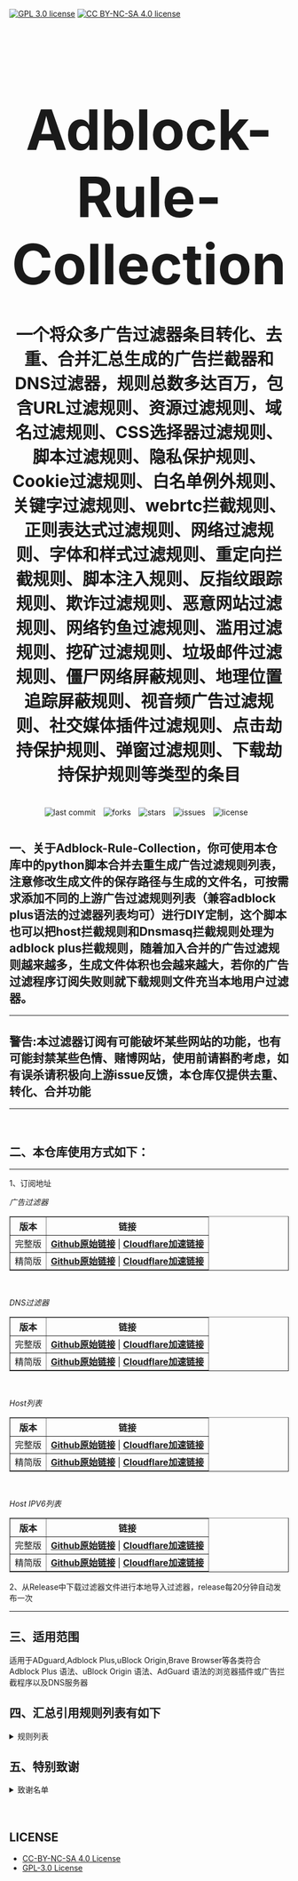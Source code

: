[![GPL 3.0 license](https://img.shields.io/badge/License-GPL%20v3-blue.svg)](https://github.com/REIJI007/Adblock-Rule-Collection/blob/main/LICENSE-GPL%203.0)
[![CC BY-NC-SA 4.0 license](https://img.shields.io/badge/License-CC%20BY--NC--SA%204.0-lightgrey.svg)](https://github.com/REIJI007/Adblock-Rule-Collection/blob/main/LICENSE-CC-BY-NC-SA%204.0)
<!-- 居中的大标题 -->
<h1 align="center" style="font-size: 100px; margin-bottom: 40px;">Adblock-Rule-Collection</h1>

<!-- 居中的副标题 -->
<h2 align="center" style="font-size: 30px; margin-bottom: 40px;">一个将众多广告过滤器条目转化、去重、合并汇总生成的广告拦截器和DNS过滤器，规则总数多达百万，包含URL过滤规则、资源过滤规则、域名过滤规则、CSS选择器过滤规则、脚本过滤规则、隐私保护规则、Cookie过滤规则、白名单例外规则、关键字过滤规则、webrtc拦截规则、正则表达式过滤规则、网络过滤规则、字体和样式过滤规则、重定向拦截规则、脚本注入规则、反指纹跟踪规则、欺诈过滤规则、恶意网站过滤规则、网络钓鱼过滤规则、滥用过滤规则、挖矿过滤规则、垃圾邮件过滤规则、僵尸网络屏蔽规则、地理位置追踪屏蔽规则、视音频广告过滤规则、社交媒体插件过滤规则、点击劫持保护规则、弹窗过滤规则、下载劫持保护规则等类型的条目</h2>

<!-- 徽章（根据需要调整） -->
<p align="center" style="margin-bottom: 40px;">
    <img src="https://img.shields.io/badge/last%20commit-today-brightgreen" alt="last commit" style="margin-right: 10px;">
    <img src="https://img.shields.io/github/forks/REIJI007/Adblock-Rule-Collection" alt="forks" style="margin-right: 10px;">
    <img src="https://img.shields.io/github/stars/REIJI007/Adblock-Rule-Collection" alt="stars" style="margin-right: 10px;">
    <img src="https://img.shields.io/github/issues/REIJI007/Adblock-Rule-Collection" alt="issues" style="margin-right: 10px;">
    <img src="https://img.shields.io/github/license/REIJI007/Adblock-Rule-Collection" alt="license" style="margin-right: 10px;">
</p>


## 一、关于Adblock-Rule-Collection，你可使用本仓库中的python脚本合并去重生成广告过滤规则列表，注意修改生成文件的保存路径与生成的文件名，可按需求添加不同的上游广告过滤规则列表（兼容adblock plus语法的过滤器列表均可）进行DIY定制，这个脚本也可以把host拦截规则和Dnsmasq拦截规则处理为adblock plus拦截规则，随着加入合并的广告过滤规则越来越多，生成文件体积也会越来越大，若你的广告过滤程序订阅失败则就下载规则文件充当本地用户过滤器。

<hr>

## 警告:本过滤器订阅有可能破坏某些网站的功能，也有可能封禁某些色情、赌博网站，使用前请斟酌考虑，如有误杀请积极向上游issue反馈，本仓库仅提供去重、转化、合并功能

<hr>
<br>

## 二、本仓库使用方式如下：

<hr> 
1、订阅地址

*广告过滤器*
<table border="1" style="border-collapse: collapse; width: 100%;">
  <tr>
    <th>版本</th>
    <th>链接</th>
  </tr>
  <tr>
    <td>完整版</td>
    <td>
      <strong><a href="https://raw.githubusercontent.com/REIJI007/Adblock-Rule-Collection/main/ADBLOCK_RULE_COLLECTION.txt">Github原始链接</a></strong> | 
      <strong><a href="https://adblock.reiji007.org/">Cloudflare加速链接</a></strong>
    </td>
  </tr>
  <tr>
    <td>精简版</td>
    <td>
      <strong><a href="https://raw.githubusercontent.com/REIJI007/Adblock-Rule-Collection/main/ADBLOCK_RULE_COLLECTION_Lite.txt">Github原始链接</a></strong> | 
      <strong><a href="https://adblock-lite.reiji007.org/">Cloudflare加速链接</a></strong>
    </td>
  </tr>
</table>

<br>

*DNS过滤器*
<table border="1" style="border-collapse: collapse; width: 100%;">
  <tr>
    <th>版本</th>
    <th>链接</th>
  </tr>
  <tr>
    <td>完整版</td>
    <td>
      <strong><a href="https://raw.githubusercontent.com/REIJI007/Adblock-Rule-Collection/main/ADBLOCK_RULE_COLLECTION_DNS.txt">Github原始链接</a></strong> | 
      <strong><a href="https://adblock-dns.reiji007.org/">Cloudflare加速链接</a></strong>
    </td>
  </tr>
  <tr>
    <td>精简版</td>
    <td>
      <strong><a href="https://raw.githubusercontent.com/REIJI007/Adblock-Rule-Collection/main/ADBLOCK_RULE_COLLECTION_DNS_Lite.txt">Github原始链接</a></strong> | 
      <strong><a href="https://adblock-dns-lite.reiji007.org/">Cloudflare加速链接</a></strong>
    </td>
  </tr>
</table>

<br>

*Host列表*
<table border="1" style="border-collapse: collapse; width: 100%;">
  <tr>
    <th>版本</th>
    <th>链接</th>
  </tr>
  <tr>
    <td>完整版</td>
    <td>
      <strong><a href="https://raw.githubusercontent.com/REIJI007/Adblock-Rule-Collection/main/ADBLOCK_RULE_COLLECTION_HOST.txt">Github原始链接</a></strong> | 
      <strong><a href="https://adblock-host.reiji007.org/">Cloudflare加速链接</a></strong>
    </td>
  </tr>
  <tr>
    <td>精简版</td>
    <td>
      <strong><a href="https://raw.githubusercontent.com/REIJI007/Adblock-Rule-Collection/main/ADBLOCK_RULE_COLLECTION_HOST_Lite.txt">Github原始链接</a></strong> | 
      <strong><a href="https://adblock-host-lite.reiji007.org/">Cloudflare加速链接</a></strong>
    </td>
  </tr>
</table>

<br>

*Host IPV6列表*
<table border="1" style="border-collapse: collapse; width: 100%;">
  <tr>
    <th>版本</th>
    <th>链接</th>
  </tr>
  <tr>
    <td>完整版</td>
    <td>
      <strong><a href="https://raw.githubusercontent.com/REIJI007/Adblock-Rule-Collection/main/ADBLOCK_RULE_COLLECTION_HOST_IPV6.txt">Github原始链接</a></strong> | 
      <strong><a href="https://adblock-host-ipv6.reiji007.org/">Cloudflare加速链接</a></strong>
    </td>
  </tr>
  <tr>
    <td>精简版</td>
    <td>
      <strong><a href="https://raw.githubusercontent.com/REIJI007/Adblock-Rule-Collection/main/ADBLOCK_RULE_COLLECTION_HOST_IPV6_Lite.txt">Github原始链接</a></strong> | 
      <strong><a href="https://adblock-host-ipv6-lite.reiji007.org/">Cloudflare加速链接</a></strong>
    </td>
  </tr>
</table>

2、从Release中下载过滤器文件进行本地导入过滤器，release每20分钟自动发布一次
<hr>


## 三、适用范围
适用于ADguard,Adblock Plus,uBlock Origin,Brave Browser等各类符合Adblock Plus 语法、uBlock Origin 语法、AdGuard 语法的浏览器插件或广告拦截程序以及DNS服务器
<br>


## 四、汇总引用规则列表有如下
<details>
  <summary>规则列表</summary>

1. [Adaway](https://adaway.org/hosts.txt)
2. [urlhaus](https://urlhaus.abuse.ch/downloads/hostfile)
3. [ADguard Base filter](https://raw.githubusercontent.com/AdguardTeam/FiltersRegistry/master/filters/filter_2_Base/filter.txt)
4. [ADguard Spyware filter](https://raw.githubusercontent.com/AdguardTeam/FiltersRegistry/master/filters/filter_3_Spyware/filter.txt)
5. [ADguard Social filter](https://raw.githubusercontent.com/AdguardTeam/FiltersRegistry/master/filters/filter_4_Social/filter.txt)
6. [ADguard Mobile filter](https://raw.githubusercontent.com/AdguardTeam/FiltersRegistry/master/filters/filter_11_Mobile/filter.txt)
7. [ADguard Annoyances filter](https://raw.githubusercontent.com/AdguardTeam/FiltersRegistry/master/filters/filter_14_Annoyances/filter.txt)
8. [ADguard Dns Filter](https://raw.githubusercontent.com/AdguardTeam/FiltersRegistry/master/filters/filter_15_DnsFilter/filter.txt)
9. [ADguard TrackParam filter](https://raw.githubusercontent.com/AdguardTeam/FiltersRegistry/master/filters/filter_17_TrackParam/filter.txt)
10. [ADguard Annoyances_Cookies filter](https://raw.githubusercontent.com/AdguardTeam/FiltersRegistry/master/filters/filter_18_Annoyances_Cookies/filter.txt)
11. [ADguard Annoyances_Popups filter](https://raw.githubusercontent.com/AdguardTeam/FiltersRegistry/master/filters/filter_19_Annoyances_Popups/filter.txt)
12. [ADguard Annoyances_MobileApp filter](https://raw.githubusercontent.com/AdguardTeam/FiltersRegistry/master/filters/filter_20_Annoyances_MobileApp/filter.txt)
13. [ADguard Annoyances_Other filter](https://raw.githubusercontent.com/AdguardTeam/FiltersRegistry/master/filters/filter_21_Annoyances_Other/filter.txt)
14. [ADguard Annoyances_Widgets filter](https://raw.githubusercontent.com/AdguardTeam/FiltersRegistry/master/filters/filter_22_Annoyances_Widgets/filter.txt)
15. [ADguard Chinese filter](https://raw.githubusercontent.com/AdguardTeam/FiltersRegistry/master/filters/filter_224_Chinese/filter.txt)
16. [ADguard ThirdParty EasyList](https://raw.githubusercontent.com/AdguardTeam/FiltersRegistry/master/filters/ThirdParty/filter_101_EasyList/filter.txt)
17. [ADguard ThirdParty EasyListChina](https://raw.githubusercontent.com/AdguardTeam/FiltersRegistry/master/filters/ThirdParty/filter_104_EasyListChina/filter.txt)
18. [ADguard ThirdParty EasyPrivacy](https://raw.githubusercontent.com/AdguardTeam/FiltersRegistry/master/filters/ThirdParty/filter_118_EasyPrivacy/filter.txt)
19. [ADguard ThirdParty Fanboy's Annoyance List](https://raw.githubusercontent.com/AdguardTeam/FiltersRegistry/master/filters/ThirdParty/filter_122_FanboysAnnoyances/filter.txt)
20. [ADguard ThirdParty FanboysSocialBlockingList](https://raw.githubusercontent.com/AdguardTeam/FiltersRegistry/master/filters/ThirdParty/filter_123_FanboysSocialBlockingList/filter.txt)
21. [ADguard ThirdParty WebAnnoyancesUltralist](https://raw.githubusercontent.com/AdguardTeam/FiltersRegistry/master/filters/ThirdParty/filter_201_WebAnnoyancesUltralist/filter.txt)
22. [ADguard ThirdParty PeterLowesList](https://raw.githubusercontent.com/AdguardTeam/FiltersRegistry/master/filters/ThirdParty/filter_204_PeterLowesList/filter.txt)
23. [ADguard ThirdParty AdblockWarningRemovalList](https://raw.githubusercontent.com/AdguardTeam/FiltersRegistry/master/filters/ThirdParty/filter_207_AdblockWarningRemovalList/filter.txt)
24. [ADguard ThirdParty Online_Malicious_URL_Blocklist](https://raw.githubusercontent.com/AdguardTeam/FiltersRegistry/master/filters/ThirdParty/filter_208_Online_Malicious_URL_Blocklist/filter.txt)
25. [ADguard ThirdParty ADgkMobileChinalist](https://raw.githubusercontent.com/AdguardTeam/FiltersRegistry/master/filters/ThirdParty/filter_209_ADgkMobileChinalist/filter.txt)
26. [ADguard ThirdParty Spam404](https://raw.githubusercontent.com/AdguardTeam/FiltersRegistry/master/filters/ThirdParty/filter_210_Spam404/filter.txt)
27. [ADguard ThirdParty Anti-Adblock Killer](https://raw.githubusercontent.com/AdguardTeam/FiltersRegistry/master/filters/ThirdParty/filter_211_AntiAdblockKillerReek/filter.txt)
28. [ADguard ThirdParty ChinaListAndEasyList](https://raw.githubusercontent.com/AdguardTeam/FiltersRegistry/master/filters/ThirdParty/filter_219_ChinaListAndEasyList/filter.txt)
29. [ADguard ThirdParty CJXsAnnoyanceList](https://raw.githubusercontent.com/AdguardTeam/FiltersRegistry/master/filters/ThirdParty/filter_220_CJXsAnnoyanceList/filter.txt)
30. [ADguard ThirdParty xinggsf](https://raw.githubusercontent.com/AdguardTeam/FiltersRegistry/master/filters/ThirdParty/filter_228_xinggsf/filter.txt)
31. [ADguard ThirdParty IdontCareAboutCookies](https://raw.githubusercontent.com/AdguardTeam/FiltersRegistry/master/filters/ThirdParty/filter_229_IdontCareAboutCookies/filter.txt)
32. [ADguard ThirdParty FanboyAntifonts](https://raw.githubusercontent.com/AdguardTeam/FiltersRegistry/master/filters/ThirdParty/filter_239_FanboyAntifonts/filter.txt)
33. [ADguard ThirdParty BarbBlock](https://raw.githubusercontent.com/AdguardTeam/FiltersRegistry/master/filters/ThirdParty/filter_240_BarbBlock/filter.txt)
34. [ADguard ThirdParty FanboyCookiemonster](https://raw.githubusercontent.com/AdguardTeam/FiltersRegistry/master/filters/ThirdParty/filter_241_FanboyCookiemonster/filter.txt)
35. [ADguard ThirdParty NoCoin](https://raw.githubusercontent.com/AdguardTeam/FiltersRegistry/master/filters/ThirdParty/filter_242_NoCoin/filter.txt)
36. [ADguard ThirdParty DandelionSproutAnnoyances](https://raw.githubusercontent.com/AdguardTeam/FiltersRegistry/master/filters/ThirdParty/filter_250_DandelionSproutAnnoyances/filter.txt)
37. [ADguard ThirdParty Legitimate_URL_Shortener](https://raw.githubusercontent.com/AdguardTeam/FiltersRegistry/master/filters/ThirdParty/filter_251_LegitimateURLShortener/filter.txt)
38. [ADguard ThirdParty Phishing_URL_Blocklist](https://raw.githubusercontent.com/AdguardTeam/FiltersRegistry/master/filters/ThirdParty/filter_255_Phishing_URL_Blocklist/filter.txt)
39. [ADguard ThirdParty Scam_Blocklist](https://raw.githubusercontent.com/AdguardTeam/FiltersRegistry/master/filters/ThirdParty/filter_256_Scam_Blocklist/filter.txt)
40. [ADguard ThirdParty uBlock_Origin_Badware_risks](https://raw.githubusercontent.com/AdguardTeam/FiltersRegistry/master/filters/ThirdParty/filter_257_uBlock_Origin_Badware_risks/filter.txt)
41. [ADguard Base filterâ€”first-party servers](https://raw.githubusercontent.com/AdguardTeam/ADguardFilters/master/BaseFilter/sections/adservers_firstparty.txt)
42. [ADguard Base filterâ€”foreign servers](https://raw.githubusercontent.com/AdguardTeam/ADguardFilters/master/BaseFilter/sections/foreign.txt)
43. [ADguard Base filter-cryptominers](https://raw.githubusercontent.com/AdguardTeam/ADguardFilters/master/BaseFilter/sections/cryptominers.txt)
44. [ADguard Base filter-adservers](https://raw.githubusercontent.com/AdguardTeam/ADguardFilters/master/BaseFilter/sections/adservers.txt)
45. [ADguard Base filter-adservers_firstparty](https://raw.githubusercontent.com/AdguardTeam/ADguardFilters/master/BaseFilter/sections/adservers_firstparty.txt)
46. [ADguard Base filter-allowlist](https://raw.githubusercontent.com/AdguardTeam/ADguardFilters/master/BaseFilter/sections/allowlist.txt)
47. [ADguard Base filter-allowlist_stealth](https://raw.githubusercontent.com/AdguardTeam/ADguardFilters/master/BaseFilter/sections/allowlist_stealth.txt)
48. [ADguard Base filter-antiadblock](https://raw.githubusercontent.com/AdguardTeam/ADguardFilters/master/BaseFilter/sections/antiadblock.txt)
49. [ADguard Base filter-replace](https://raw.githubusercontent.com/AdguardTeam/ADguardFilters/master/BaseFilter/sections/replace.txt)
50. [ADguard Base filter-content_blocker](https://raw.githubusercontent.com/AdguardTeam/ADguardFilters/master/BaseFilter/sections/content_blocker.txt)
51. [ADguard Exclusion rules](https://raw.githubusercontent.com/AdguardTeam/ADguardSDNSFilter/master/Filters/exclusions.txt)  
52. [ADguard Exception rules](https://raw.githubusercontent.com/AdguardTeam/ADguardSDNSFilter/master/Filters/exceptions.txt)  
53. [ADguard SDNSFilter rules](https://raw.githubusercontent.com/AdguardTeam/ADguardSDNSFilter/master/Filters/rules.txt)  
54. [ADguard Tracking Protection filter — first-party trackers](https://raw.githubusercontent.com/AdguardTeam/ADguardFilters/master/SpywareFilter/sections/tracking_servers_firstparty.txt)  
55. [ADguard Tracking Protection filter — third-party trackers](https://raw.githubusercontent.com/AdguardTeam/ADguardFilters/master/SpywareFilter/sections/tracking_servers.txt)  
56. [ADguard Tracking Protection filter — mobile trackers](https://raw.githubusercontent.com/AdguardTeam/ADguardFilters/master/SpywareFilter/sections/mobile.txt)  
57. [ADguard Social filter-allowlist](https://raw.githubusercontent.com/AdguardTeam/ADguardFilters/master/SocialFilter/sections/allowlist.txt)  
58. [ADguard Social filter-general_elemhide](https://raw.githubusercontent.com/AdguardTeam/ADguardFilters/master/SocialFilter/sections/general_elemhide.txt)  
59. [ADguard Social filter-general_extensions](https://raw.githubusercontent.com/AdguardTeam/ADguardFilters/master/SocialFilter/sections/general_extensions.txt)  
60. [ADguard Social filter-general_url](https://raw.githubusercontent.com/AdguardTeam/ADguardFilters/master/SocialFilter/sections/general_url.txt)  
61. [ADguard Social filter-popups](https://raw.githubusercontent.com/AdguardTeam/ADguardFilters/master/SocialFilter/sections/popups.txt)  
62. [ADguard Social filter-social_trackers](https://raw.githubusercontent.com/AdguardTeam/ADguardFilters/master/SocialFilter/sections/social_trackers.txt)  
63. [ADguard Annoyances filter-cookies_allowlist](https://raw.githubusercontent.com/AdguardTeam/ADguardFilters/master/AnnoyancesFilter/Cookies/sections/cookies_allowlist.txt)  
64. [ADguard Annoyances filter-cookies_general](https://raw.githubusercontent.com/AdguardTeam/ADguardFilters/master/AnnoyancesFilter/Cookies/sections/cookies_general.txt)  
65. [ADguard Annoyances filter-mobile-app_allowlist](https://raw.githubusercontent.com/AdguardTeam/ADguardFilters/master/AnnoyancesFilter/MobileApp/sections/mobile-app_allowlist.txt)  
66. [ADguard Annoyances filter-mobile-app_general](https://raw.githubusercontent.com/AdguardTeam/ADguardFilters/master/AnnoyancesFilter/MobileApp/sections/mobile-app_general.txt)  
67. [ADguard Annoyances filter-popups-antiadblock](https://raw.githubusercontent.com/AdguardTeam/ADguardFilters/master/AnnoyancesFilter/Popups/sections/antiadblock.txt)  
68. [ADguard Annoyances filter-popups-allowlist](https://raw.githubusercontent.com/AdguardTeam/ADguardFilters/master/AnnoyancesFilter/Popups/sections/popups_allowlist.txt)  
69. [ADguard Annoyances filter-popups-general](https://raw.githubusercontent.com/AdguardTeam/ADguardFilters/master/AnnoyancesFilter/Popups/sections/popups_general.txt)  
70. [ADguard Annoyances filter-popups-push-notifications_allowlist](https://raw.githubusercontent.com/AdguardTeam/ADguardFilters/master/AnnoyancesFilter/Popups/sections/push-notifications_allowlist.txt)  
71. [ADguard Annoyances filter-popups-push-notifications_general](https://raw.githubusercontent.com/AdguardTeam/ADguardFilters/master/AnnoyancesFilter/Popups/sections/push-notifications_general.txt)  
72. [ADguard Annoyances filter-popups-subscriptions_allowlist](https://raw.githubusercontent.com/AdguardTeam/ADguardFilters/master/AnnoyancesFilter/Popups/sections/subscriptions_allowlist.txt)  
73. [ADguard Annoyances filter-popups-subscriptions_general](https://raw.githubusercontent.com/AdguardTeam/ADguardFilters/master/AnnoyancesFilter/Popups/sections/subscriptions_general.txt)  
74. [ADguard Annoyances filter-Widgets](https://raw.githubusercontent.com/AdguardTeam/ADguardFilters/master/AnnoyancesFilter/Widgets/sections/widgets.txt)  
75. [ADguard CNAME original trackers list](https://raw.githubusercontent.com/AdguardTeam/cname-trackers/master/data/combined_original_trackers.txt)  
76. [ADguard CNAME disguised ads list](https://raw.githubusercontent.com/AdguardTeam/cname-trackers/master/data/combined_disguised_ads.txt)  
77. [ADguard CNAME disguised clickthroughs list](https://raw.githubusercontent.com/AdguardTeam/cname-trackers/master/data/combined_disguised_clickthroughs.txt)  
78. [ADguard CNAME disguised microsites list](https://raw.githubusercontent.com/AdguardTeam/cname-trackers/master/data/combined_disguised_microsites.txt)  
79. [ADguard CNAME disguised trackers list](https://raw.githubusercontent.com/AdguardTeam/cname-trackers/master/data/combined_disguised_trackers.txt)  
80. [ADguard CNAME disguised mail_trackers list](https://raw.githubusercontent.com/AdguardTeam/cname-trackers/master/data/combined_disguised_mail_trackers.txt)  
81. [ADguard Chinese filter-adservers](https://raw.githubusercontent.com/AdguardTeam/ADguardFilters/master/ChineseFilter/sections/adservers.txt)  
82. [ADguard Chinese filter-adservers_firstparty](https://raw.githubusercontent.com/AdguardTeam/ADguardFilters/master/ChineseFilter/sections/adservers_firstparty.txt)  
83. [ADguard ChineseFilter-allowlist](https://raw.githubusercontent.com/AdguardTeam/ADguardFilters/master/ChineseFilter/sections/allowlist.txt)  
84. [ADguard ChineseFilter-antiadblock](https://raw.githubusercontent.com/AdguardTeam/ADguardFilters/master/ChineseFilter/sections/antiadblock.txt)  
85. [ADguard ChineseFilter-general_elemhide](https://raw.githubusercontent.com/AdguardTeam/ADguardFilters/master/ChineseFilter/sections/general_elemhide.txt)  
86. [ADguard ChineseFilter-general_extensions](https://raw.githubusercontent.com/AdguardTeam/ADguardFilters/master/ChineseFilter/sections/general_extensions.txt)  
87. [ADguard ChineseFilter-general_url](https://raw.githubusercontent.com/AdguardTeam/ADguardFilters/master/ChineseFilter/sections/general_url.txt)  
88. [ADguard ChineseFilter-replace](https://raw.githubusercontent.com/AdguardTeam/ADguardFilters/master/ChineseFilter/sections/replace.txt)  
89. [ADguard Mobile filter-adservers](https://raw.githubusercontent.com/AdguardTeam/ADguardFilters/master/MobileFilter/sections/adservers.txt)  
90. [ADguard MobileFilter-allowlist_app](https://raw.githubusercontent.com/AdguardTeam/ADguardFilters/master/MobileFilter/sections/allowlist_app.txt)  
91. [ADguard MobileFilter-allowlist_web](https://raw.githubusercontent.com/AdguardTeam/ADguardFilters/master/MobileFilter/sections/allowlist_web.txt)  
92. [ADguard MobileFilter-antiadblock](https://raw.githubusercontent.com/AdguardTeam/ADguardFilters/master/MobileFilter/sections/antiadblock.txt)  
93. [ADguard MobileFilter-general_elemhide](https://raw.githubusercontent.com/AdguardTeam/ADguardFilters/master/MobileFilter/sections/general_elemhide.txt)  
94. [ADguard MobileFilter-general_extensions](https://raw.githubusercontent.com/AdguardTeam/ADguardFilters/master/MobileFilter/sections/general_extensions.txt)  
95. [ADguard MobileFilter-general_url](https://raw.githubusercontent.com/AdguardTeam/ADguardFilters/master/MobileFilter/sections/general_url.txt)  
96. [ADguard MobileFilter-replace](https://raw.githubusercontent.com/AdguardTeam/ADguardFilters/master/MobileFilter/sections/replace.txt)  
97. [ADguard SpywareFilter-allowlist](https://raw.githubusercontent.com/AdguardTeam/ADguardFilters/master/SpywareFilter/sections/allowlist.txt)  
98. [ADguard SpywareFilter-cookies_allowlist](https://raw.githubusercontent.com/AdguardTeam/ADguardFilters/master/SpywareFilter/sections/cookies_allowlist.txt)  
99. [ADguard SpywareFilter-cookies_general](https://raw.githubusercontent.com/AdguardTeam/ADguardFilters/master/SpywareFilter/sections/cookies_general.txt)  
100. [ADguard SpywareFilter-cookies_specific](https://raw.githubusercontent.com/AdguardTeam/ADguardFilters/master/SpywareFilter/sections/cookies_specific.txt)  
101. [ADguard SpywareFilter-general_elemhide](https://raw.githubusercontent.com/AdguardTeam/ADguardFilters/master/SpywareFilter/sections/general_elemhide.txt)  
102. [ADguard SpywareFilter-general_extensions](https://raw.githubusercontent.com/AdguardTeam/ADguardFilters/master/SpywareFilter/sections/general_extensions.txt)  
103. [ADguard SpywareFilter-general_url](https://raw.githubusercontent.com/AdguardTeam/ADguardFilters/master/SpywareFilter/sections/general_url.txt)  
104. [ADguard SpywareFilter-mobile](https://raw.githubusercontent.com/AdguardTeam/ADguardFilters/master/SpywareFilter/sections/mobile.txt)  
105. [ADguard SpywareFilter-mobile_allowlist](https://raw.githubusercontent.com/AdguardTeam/ADguardFilters/master/SpywareFilter/sections/mobile_allowlist.txt)  
106. [ADguard SpywareFilter-tracking_servers](https://raw.githubusercontent.com/AdguardTeam/ADguardFilters/master/SpywareFilter/sections/tracking_servers.txt)  
107. [ADguard SpywareFilter-tracking_servers_firstparty](https://raw.githubusercontent.com/AdguardTeam/ADguardFilters/master/SpywareFilter/sections/tracking_servers_firstparty.txt)  
108. [ADguard TrackParamFilter-allowlist](https://raw.githubusercontent.com/AdguardTeam/ADguardFilters/master/TrackParamFilter/sections/allowlist.txt)  
109. [ADguard TrackParamFilter-general_url](https://raw.githubusercontent.com/AdguardTeam/ADguardFilters/master/TrackParamFilter/sections/general_url.txt)  
110. [uBlock filters](https://raw.githubusercontent.com/uBlockOrigin/uAssets/master/filters/filters.txt)  
111. [uBlock privacy filter](https://raw.githubusercontent.com/uBlockOrigin/uAssets/master/filters/privacy.txt)  
112. [uBlock mobile filter](https://raw.githubusercontent.com/uBlockOrigin/uAssets/master/filters/filters-mobile.txt)  
113. [uBlock Badware risks filter](https://raw.githubusercontent.com/uBlockOrigin/uAssets/master/filters/badware.txt)  
114. [uBlock Annoyances-Cookies filter](https://raw.githubusercontent.com/uBlockOrigin/uAssets/master/filters/annoyances-cookies.txt)  
115. [uBlock Annoyances-others filter](https://raw.githubusercontent.com/uBlockOrigin/uAssets/master/filters/annoyances-others.txt)  
116. [uBlock Resource abuse filters](https://raw.githubusercontent.com/uBlockOrigin/uAssets/master/filters/resource-abuse.txt)  
117. [uBlock Unbreak filter](https://raw.githubusercontent.com/uBlockOrigin/uAssets/master/filters/unbreak.txt)  
118. [uBlock lan-block](https://raw.githubusercontent.com/uBlockOrigin/uAssets/master/filters/lan-block.txt)  
119. [ADblocker Ultimate Ad Filter](https://filters.adavoid.org/ultimate-ad-filter.txt)  
120. [ADblocker Ultimate Privacy Filter](https://filters.adavoid.org/ultimate-privacy-filter.txt)  
121. [ADblocker Ultimate Security Filter](https://filters.adavoid.org/ultimate-security-filter.txt)  
122. [ADguard Base filter (ublock)](https://filters.adtidy.org/extension/ublock/filters/2.txt)  
123. [ADguard Tracking Protection filter (ublock)](https://filters.adtidy.org/extension/ublock/filters/3.txt)  
124. [ADguard Social Media filter (ublock)](https://filters.adtidy.org/extension/ublock/filters/4.txt)  
125. [ADguard Mobile Ads filter (ublock)](https://filters.adtidy.org/extension/ublock/filters/11.txt)  
126. [ADguard Annoyances filter (ublock)](https://filters.adtidy.org/extension/ublock/filters/14.txt)  
127. [ADguard DNS filter (ublock)](https://filters.adtidy.org/extension/ublock/filters/15.txt)  
128. [ADguard URL Tracking filter (ublock)](https://filters.adtidy.org/extension/ublock/filters/17.txt)  
129. [ADguard Cookie Notices filter (ublock)](https://filters.adtidy.org/extension/ublock/filters/18.txt)  
130. [ADguard Popups filter (ublock)](https://filters.adtidy.org/extension/ublock/filters/19.txt)  
131. [ADguard Mobile App Banners filter (ublock)](https://filters.adtidy.org/extension/ublock/filters/20.txt)  
132. [ADguard Other Annoyances filter (ublock)](https://filters.adtidy.org/extension/ublock/filters/21.txt)  
133. [ADguard Widgets filter (ublock)](https://filters.adtidy.org/extension/ublock/filters/22.txt)  
134. [Easylist (ublock)](https://filters.adtidy.org/extension/ublock/filters/101.txt)  
135. [Easylist China (ublock)](https://filters.adtidy.org/extension/ublock/filters/104.txt)  
136. [EasyPrivacy (ublock)](https://filters.adtidy.org/extension/ublock/filters/118.txt)  
137. [Fanboy's Annoyances (ublock)](https://filters.adtidy.org/extension/ublock/filters/122.txt)  
138. [Fanboy's Social Blocking List (ublock)](https://filters.adtidy.org/extension/ublock/filters/123.txt)  
139. [Web Annoyances Ultralist (ublock)](https://filters.adtidy.org/extension/ublock/filters/201.txt)  
140. [Peter Lowe's Blocklist (ublock)](https://filters.adtidy.org/extension/ublock/filters/204.txt)  
141. [Adblock Warning Removal List (ublock)](https://filters.adtidy.org/extension/ublock/filters/207.txt)  
142. [Online Malicious URL Blocklist (ublock)](https://filters.adtidy.org/extension/ublock/filters/208.txt)  
143. [ADgk Mobile China list (ublock)](https://filters.adtidy.org/extension/ublock/filters/209.txt)  
144. [CJX's Annoyances List (ublock)](https://filters.adtidy.org/extension/ublock/filters/220.txt)  
145. [ADguard Chinese filter (ublock)](https://filters.adtidy.org/extension/ublock/filters/224.txt)  
146. [xinggsf (ublock)](https://filters.adtidy.org/extension/ublock/filters/228.txt)  
147. [Fanboy's Anti-thirdparty Fonts (ublock)](https://filters.adtidy.org/extension/ublock/filters/239.txt)  
148. [BarbBlock (ublock)](https://filters.adtidy.org/extension/ublock/filters/240.txt)  
149. [EasyList Cookie List (ublock)](https://filters.adtidy.org/extension/ublock/filters/241.txt)  
150. [NoCoin Filter List (ublock)](https://filters.adtidy.org/extension/ublock/filters/242.txt)
151. [Dandelion Sprout's Annoyances List (ublock)](https://filters.adtidy.org/extension/ublock/filters/250.txt)  
152. [Legitimate URL Shortener (ublock)](https://filters.adtidy.org/extension/ublock/filters/251.txt)  
153. [Phishing URL Blocklist (ublock)](https://filters.adtidy.org/extension/ublock/filters/255.txt)  
154. [Scam Blocklist (ublock)](https://filters.adtidy.org/extension/ublock/filters/256.txt)  
155. [uBlock Origin – Badware risks (ublock)](https://filters.adtidy.org/extension/ublock/filters/257.txt)  
156. [ADguard Base filter (chromium)](https://filters.adtidy.org/extension/chromium/filters/2.txt)  
157. [ADguard Tracking Protection filter (chromium)](https://filters.adtidy.org/extension/chromium/filters/3.txt)  
158. [ADguard Social Media filter (chromium)](https://filters.adtidy.org/extension/chromium/filters/4.txt)  
159. [ADguard Mobile Ads filter (chromium)](https://filters.adtidy.org/extension/chromium/filters/11.txt)  
160. [ADguard Annoyances filter (chromium)](https://filters.adtidy.org/extension/chromium/filters/14.txt)  
161. [ADguard DNS filter (chromium)](https://filters.adtidy.org/extension/chromium/filters/15.txt)  
162. [ADguard URL Tracking filter (chromium)](https://filters.adtidy.org/extension/chromium/filters/17.txt)  
163. [ADguard Cookie Notices filter (chromium)](https://filters.adtidy.org/extension/chromium/filters/18.txt)  
164. [ADguard Popups filter (chromium)](https://filters.adtidy.org/extension/chromium/filters/19.txt)  
165. [ADguard Mobile App Banners filter (chromium)](https://filters.adtidy.org/extension/chromium/filters/20.txt)  
166. [ADguard Other Annoyances filter (chromium)](https://filters.adtidy.org/extension/chromium/filters/21.txt)  
167. [ADguard Widgets filter (chromium)](https://filters.adtidy.org/extension/chromium/filters/22.txt)  
168. [Easylist (chromium)](https://filters.adtidy.org/extension/chromium/filters/101.txt)  
169. [Easylist China (chromium)](https://filters.adtidy.org/extension/chromium/filters/104.txt)  
170. [EasyPrivacy (chromium)](https://filters.adtidy.org/extension/chromium/filters/118.txt)  
171. [Fanboy's Annoyances (chromium)](https://filters.adtidy.org/extension/chromium/filters/122.txt)  
172. [Fanboy's Social Blocking List (chromium)](https://filters.adtidy.org/extension/chromium/filters/123.txt)  
173. [Web Annoyances Ultralist (chromium)](https://filters.adtidy.org/extension/chromium/filters/201.txt)  
174. [Peter Lowe's Blocklist (chromium)](https://filters.adtidy.org/extension/chromium/filters/204.txt)  
175. [Adblock Warning Removal List (chromium)](https://filters.adtidy.org/extension/chromium/filters/207.txt)  
176. [Online Malicious URL Blocklist (chromium)](https://filters.adtidy.org/extension/chromium/filters/208.txt)  
177. [ADgk Mobile China list (chromium)](https://filters.adtidy.org/extension/chromium/filters/209.txt)  
178. [CJX's Annoyances List (chromium)](https://filters.adtidy.org/extension/chromium/filters/220.txt)  
179. [ADguard Chinese filter (chromium)](https://filters.adtidy.org/extension/chromium/filters/224.txt)  
180. [xinggsf (chromium)](https://filters.adtidy.org/extension/chromium/filters/228.txt)  
181. [Fanboy's Anti-thirdparty Fonts (chromium)](https://filters.adtidy.org/extension/chromium/filters/239.txt)  
182. [BarbBlock (chromium)](https://filters.adtidy.org/extension/chromium/filters/240.txt)  
183. [EasyList Cookie List (chromium)](https://filters.adtidy.org/extension/chromium/filters/241.txt)  
184. [NoCoin Filter List (chromium)](https://filters.adtidy.org/extension/chromium/filters/242.txt)  
185. [Dandelion Sprout's Annoyances List (chromium)](https://filters.adtidy.org/extension/chromium/filters/250.txt)  
186. [Legitimate URL Shortener (chromium)](https://filters.adtidy.org/extension/chromium/filters/251.txt)  
187. [Phishing URL Blocklist (chromium)](https://filters.adtidy.org/extension/chromium/filters/255.txt)  
188. [Scam Blocklist (chromium)](https://filters.adtidy.org/extension/chromium/filters/256.txt)  
189. [uBlock Origin – Badware risks (chromium)](https://filters.adtidy.org/extension/chromium/filters/257.txt)  
190. [ADguard Base filter (firefox)](https://filters.adtidy.org/extension/firefox/filters/2.txt)  
191. [ADguard Tracking Protection filter (firefox)](https://filters.adtidy.org/extension/firefox/filters/3.txt)  
192. [ADguard Social Media filter (firefox)](https://filters.adtidy.org/extension/firefox/filters/4.txt)  
193. [ADguard Mobile Ads filter (firefox)](https://filters.adtidy.org/extension/firefox/filters/11.txt)  
194. [ADguard Annoyances filter (firefox)](https://filters.adtidy.org/extension/firefox/filters/14.txt)  
195. [ADguard DNS filter (firefox)](https://filters.adtidy.org/extension/firefox/filters/15.txt)  
196. [ADguard URL Tracking filter (firefox)](https://filters.adtidy.org/extension/firefox/filters/17.txt)  
197. [ADguard Cookie Notices filter (firefox)](https://filters.adtidy.org/extension/firefox/filters/18.txt)  
198. [ADguard Popups filter (firefox)](https://filters.adtidy.org/extension/firefox/filters/19.txt)  
199. [ADguard Mobile App Banners filter (firefox)](https://filters.adtidy.org/extension/firefox/filters/20.txt)  
200. [ADguard Other Annoyances filter (firefox)](https://filters.adtidy.org/extension/firefox/filters/21.txt)
201. [ADguard Widgets filter (firefox)](https://filters.adtidy.org/extension/firefox/filters/22.txt)  
202. [Easylist (firefox)](https://filters.adtidy.org/extension/firefox/filters/101.txt)  
203. [Easylist China (firefox)](https://filters.adtidy.org/extension/firefox/filters/104.txt)  
204. [EasyPrivacy (firefox)](https://filters.adtidy.org/extension/firefox/filters/118.txt)  
205. [Fanboy's Annoyances (firefox)](https://filters.adtidy.org/extension/firefox/filters/122.txt)  
206. [Fanboy's Social Blocking List (firefox)](https://filters.adtidy.org/extension/firefox/filters/123.txt)  
207. [Web Annoyances Ultralist (firefox)](https://filters.adtidy.org/extension/firefox/filters/201.txt)  
208. [Peter Lowe's Blocklist (firefox)](https://filters.adtidy.org/extension/firefox/filters/204.txt)  
209. [Adblock Warning Removal List (firefox)](https://filters.adtidy.org/extension/firefox/filters/207.txt)  
210. [Online Malicious URL Blocklist (firefox)](https://filters.adtidy.org/extension/firefox/filters/208.txt)  
211. [ADgk Mobile China list (firefox)](https://filters.adtidy.org/extension/firefox/filters/209.txt)  
212. [CJX's Annoyances List (firefox)](https://filters.adtidy.org/extension/firefox/filters/220.txt)  
213. [ADguard Chinese filter (firefox)](https://filters.adtidy.org/extension/firefox/filters/224.txt)  
214. [xinggsf (firefox)](https://filters.adtidy.org/extension/firefox/filters/228.txt)  
215. [Fanboy's Anti-thirdparty Fonts (firefox)](https://filters.adtidy.org/extension/firefox/filters/239.txt)  
216. [BarbBlock (firefox)](https://filters.adtidy.org/extension/firefox/filters/240.txt)  
217. [EasyList Cookie List (firefox)](https://filters.adtidy.org/extension/firefox/filters/241.txt)  
218. [NoCoin Filter List (firefox)](https://filters.adtidy.org/extension/firefox/filters/242.txt)  
219. [Dandelion Sprout's Annoyances List (firefox)](https://filters.adtidy.org/extension/firefox/filters/250.txt)  
220. [Legitimate URL Shortener (firefox)](https://filters.adtidy.org/extension/firefox/filters/251.txt)  
221. [Phishing URL Blocklist (firefox)](https://filters.adtidy.org/extension/firefox/filters/255.txt)  
222. [Scam Blocklist (firefox)](https://filters.adtidy.org/extension/firefox/filters/256.txt)  
223. [uBlock Origin – Badware risks (firefox)](https://filters.adtidy.org/extension/firefox/filters/257.txt)  
224. [ADguard Base filter (windows)](https://filters.adtidy.org/windows/filters/2.txt)  
225. [ADguard Tracking Protection filter (windows)](https://filters.adtidy.org/windows/filters/3.txt)  
226. [ADguard Social Media filter (windows)](https://filters.adtidy.org/windows/filters/4.txt)  
227. [ADguard Mobile Ads filter (windows)](https://filters.adtidy.org/windows/filters/11.txt)  
228. [ADguard Annoyances filter (windows)](https://filters.adtidy.org/windows/filters/14.txt)  
229. [ADguard DNS filter (windows)](https://filters.adtidy.org/windows/filters/15.txt)  
230. [ADguard URL Tracking filter (windows)](https://filters.adtidy.org/windows/filters/17.txt)  
231. [ADguard Cookie Notices filter (windows)](https://filters.adtidy.org/windows/filters/18.txt)  
232. [ADguard Popups filter (windows)](https://filters.adtidy.org/windows/filters/19.txt)  
233. [ADguard Mobile App Banners filter (windows)](https://filters.adtidy.org/windows/filters/20.txt)  
234. [ADguard Other Annoyances filter (windows)](https://filters.adtidy.org/windows/filters/21.txt)  
235. [ADguard Widgets filter (windows)](https://filters.adtidy.org/windows/filters/22.txt)  
236. [Easylist (windows)](https://filters.adtidy.org/windows/filters/101.txt)  
237. [Easylist China (windows)](https://filters.adtidy.org/windows/filters/104.txt)  
238. [EasyPrivacy (windows)](https://filters.adtidy.org/windows/filters/118.txt)  
239. [Fanboy's Annoyances (windows)](https://filters.adtidy.org/windows/filters/122.txt)  
240. [Fanboy's Social Blocking List (windows)](https://filters.adtidy.org/windows/filters/123.txt)  
241. [Web Annoyances Ultralist (windows)](https://filters.adtidy.org/windows/filters/201.txt)  
242. [Peter Lowe's Blocklist (windows)](https://filters.adtidy.org/windows/filters/204.txt)  
243. [Adblock Warning Removal List (windows)](https://filters.adtidy.org/windows/filters/207.txt)  
244. [Online Malicious URL Blocklist (windows)](https://filters.adtidy.org/windows/filters/208.txt)  
245. [ADgk Mobile China list (windows)](https://filters.adtidy.org/windows/filters/209.txt)  
246. [CJX's Annoyances List (windows)](https://filters.adtidy.org/windows/filters/220.txt)  
247. [ADguard Chinese filter (windows)](https://filters.adtidy.org/windows/filters/224.txt)  
248. [xinggsf (windows)](https://filters.adtidy.org/windows/filters/228.txt)  
249. [Fanboy's Anti-thirdparty Fonts (windows)](https://filters.adtidy.org/windows/filters/239.txt)  
250. [BarbBlock (windows)](https://filters.adtidy.org/windows/filters/240.txt)
251. [EasyList Cookie List (windows)](https://filters.adtidy.org/windows/filters/241.txt)  
252. [NoCoin Filter List (windows)](https://filters.adtidy.org/windows/filters/242.txt)  
253. [Dandelion Sprout's Annoyances List (windows)](https://filters.adtidy.org/windows/filters/250.txt)  
254. [Legitimate URL Shortener (windows)](https://filters.adtidy.org/windows/filters/251.txt)  
255. [Phishing URL Blocklist (windows)](https://filters.adtidy.org/windows/filters/255.txt)  
256. [Scam Blocklist (windows)](https://filters.adtidy.org/windows/filters/256.txt)  
257. [uBlock Origin – Badware risks (windows)](https://filters.adtidy.org/windows/filters/257.txt)  
258. [ADguard Base filter (android)](https://filters.adtidy.org/android/filters/2_optimized.txt)  
259. [ADguard Tracking Protection filter (android)](https://filters.adtidy.org/android/filters/3_optimized.txt)  
260. [ADguard Social Media filter (android)](https://filters.adtidy.org/android/filters/4_optimized.txt)  
261. [ADguard Mobile Ads filter (android)](https://filters.adtidy.org/android/filters/11_optimized.txt)  
262. [ADguard Annoyances filter (android)](https://filters.adtidy.org/android/filters/14_optimized.txt)  
263. [ADguard DNS filter (android)](https://filters.adtidy.org/android/filters/15_optimized.txt)  
264. [ADguard URL Tracking filter (android)](https://filters.adtidy.org/android/filters/17_optimized.txt)  
265. [ADguard Cookie Notices filter (android)](https://filters.adtidy.org/android/filters/18_optimized.txt)  
266. [ADguard Popups filter (android)](https://filters.adtidy.org/android/filters/19_optimized.txt)  
267. [ADguard Mobile App Banners filter (android)](https://filters.adtidy.org/android/filters/20_optimized.txt)  
268. [ADguard Other Annoyances filter (android)](https://filters.adtidy.org/android/filters/21_optimized.txt)  
269. [ADguard Widgets filter (android)](https://filters.adtidy.org/android/filters/22_optimized.txt)  
270. [Easylist (android)](https://filters.adtidy.org/android/filters/101_optimized.txt)  
271. [Easylist China (android)](https://filters.adtidy.org/android/filters/104_optimized.txt)  
272. [EasyPrivacy (android)](https://filters.adtidy.org/android/filters/118_optimized.txt)  
273. [Fanboy's Annoyances (android)](https://filters.adtidy.org/android/filters/122_optimized.txt)  
274. [Fanboy's Social Blocking List (android)](https://filters.adtidy.org/android/filters/123_optimized.txt)  
275. [Web Annoyances Ultralist (android)](https://filters.adtidy.org/android/filters/201_optimized.txt)  
276. [Peter Lowe's Blocklist (android)](https://filters.adtidy.org/android/filters/204_optimized.txt)  
277. [Adblock Warning Removal List (android)](https://filters.adtidy.org/android/filters/207_optimized.txt)  
278. [Online Malicious URL Blocklist (android)](https://filters.adtidy.org/android/filters/208_optimized.txt)  
279. [ADgk Mobile China list (android)](https://filters.adtidy.org/android/filters/209_optimized.txt)  
280. [CJX's Annoyances List (android)](https://filters.adtidy.org/android/filters/220_optimized.txt)  
281. [ADguard Chinese filter (android)](https://filters.adtidy.org/android/filters/224_optimized.txt)  
282. [xinggsf (android)](https://filters.adtidy.org/android/filters/228_optimized.txt)  
283. [Fanboy's Anti-thirdparty Fonts (android)](https://filters.adtidy.org/android/filters/239_optimized.txt)  
284. [BarbBlock (android)](https://filters.adtidy.org/android/filters/240_optimized.txt)  
285. [EasyList Cookie List (android)](https://filters.adtidy.org/android/filters/241_optimized.txt)  
286. [NoCoin Filter List (android)](https://filters.adtidy.org/android/filters/242_optimized.txt)  
287. [Dandelion Sprout's Annoyances List (android)](https://filters.adtidy.org/android/filters/250_optimized.txt)  
288. [Legitimate URL Shortener (android)](https://filters.adtidy.org/android/filters/251_optimized.txt)  
289. [Phishing URL Blocklist (android)](https://filters.adtidy.org/android/filters/255_optimized.txt)  
290. [Scam Blocklist (android)](https://filters.adtidy.org/android/filters/256_optimized.txt)  
291. [uBlock Origin – Badware risks (android)](https://filters.adtidy.org/android/filters/257_optimized.txt)  
292. [ADguard Base filter (ios)](https://filters.adtidy.org/ios/filters/2_optimized.txt)  
293. [ADguard Tracking Protection filter (ios)](https://filters.adtidy.org/ios/filters/3_optimized.txt)  
294. [ADguard Social Media filter (ios)](https://filters.adtidy.org/ios/filters/4_optimized.txt)  
295. [ADguard Mobile Ads filter (ios)](https://filters.adtidy.org/ios/filters/11_optimized.txt)  
296. [ADguard Annoyances filter (ios)](https://filters.adtidy.org/ios/filters/14_optimized.txt)  
297. [ADguard DNS filter (ios)](https://filters.adtidy.org/ios/filters/15_optimized.txt)  
298. [ADguard URL Tracking filter (ios)](https://filters.adtidy.org/ios/filters/17_optimized.txt)  
299. [ADguard Cookie Notices filter (ios)](https://filters.adtidy.org/ios/filters/18_optimized.txt)  
300. [ADguard Popups filter (ios)](https://filters.adtidy.org/ios/filters/19_optimized.txt)  
301. [ADguard Mobile App Banners filter (ios)](https://filters.adtidy.org/ios/filters/20_optimized.txt)  
302. [ADguard Other Annoyances filter (ios)](https://filters.adtidy.org/ios/filters/21_optimized.txt)  
303. [ADguard Widgets filter (ios)](https://filters.adtidy.org/ios/filters/22_optimized.txt)  
304. [Easylist (ios)](https://filters.adtidy.org/ios/filters/101_optimized.txt)  
305. [Easylist China (ios)](https://filters.adtidy.org/ios/filters/104_optimized.txt)  
306. [EasyPrivacy (ios)](https://filters.adtidy.org/ios/filters/118_optimized.txt)  
307. [Fanboy's Annoyances (ios)](https://filters.adtidy.org/ios/filters/122_optimized.txt)  
308. [Fanboy's Social Blocking List (ios)](https://filters.adtidy.org/ios/filters/123_optimized.txt)  
309. [Web Annoyances Ultralist (ios)](https://filters.adtidy.org/ios/filters/201_optimized.txt)  
310. [Peter Lowe's Blocklist (ios)](https://filters.adtidy.org/ios/filters/204_optimized.txt)  
311. [Adblock Warning Removal List (ios)](https://filters.adtidy.org/ios/filters/207_optimized.txt)  
312. [Online Malicious URL Blocklist (ios)](https://filters.adtidy.org/ios/filters/208_optimized.txt)  
313. [ADgk Mobile China list (ios)](https://filters.adtidy.org/ios/filters/209_optimized.txt)  
314. [CJX's Annoyances List (ios)](https://filters.adtidy.org/ios/filters/220_optimized.txt)  
315. [ADguard Chinese filter (ios)](https://filters.adtidy.org/ios/filters/224_optimized.txt)  
316. [xinggsf (ios)](https://filters.adtidy.org/ios/filters/228_optimized.txt)  
317. [Fanboy's Anti-thirdparty Fonts (ios)](https://filters.adtidy.org/ios/filters/239_optimized.txt)  
318. [BarbBlock (ios)](https://filters.adtidy.org/ios/filters/240_optimized.txt)  
319. [EasyList Cookie List (ios)](https://filters.adtidy.org/ios/filters/241_optimized.txt)  
320. [NoCoin Filter List (ios)](https://filters.adtidy.org/ios/filters/242_optimized.txt)  
321. [Dandelion Sprout's Annoyances List (ios)](https://filters.adtidy.org/ios/filters/250_optimized.txt)  
322. [Legitimate URL Shortener (ios)](https://filters.adtidy.org/ios/filters/251_optimized.txt)  
323. [Phishing URL Blocklist (ios)](https://filters.adtidy.org/ios/filters/255_optimized.txt)  
324. [Scam Blocklist (ios)](https://filters.adtidy.org/ios/filters/256_optimized.txt)  
325. [uBlock Origin – Badware risks (ios)](https://filters.adtidy.org/ios/filters/257_optimized.txt)  
326. [EasyList](https://easylist.to/easylist/easylist.txt)  
327. [EasyList-adservers](https://raw.githubusercontent.com/easylist/easylist/master/easylist/easylist_adservers.txt)  
328. [EasyList-thirdparty_servers](https://raw.githubusercontent.com/easylist/easylist/master/easylist/easylist_thirdparty.txt)  
329. [EasyList-adservers_popup](https://raw.githubusercontent.com/easylist/easylist/master/easylist/easylist_adservers_popup.txt)  
330. [EasyList-thirdparty_popup](https://raw.githubusercontent.com/easylist/easylist/master/easylist/easylist_thirdparty_popup.txt)  
331. [EasyList-allowlist](https://raw.githubusercontent.com/easylist/easylist/master/easylist/easylist_allowlist.txt)  
332. [EasyList-allowlist_dimensions](https://raw.githubusercontent.com/easylist/easylist/master/easylist/easylist_allowlist_dimensions.txt)  
333. [EasyList-allowlist_general_hide](https://raw.githubusercontent.com/easylist/easylist/master/easylist/easylist_allowlist_general_hide.txt)  
334. [EasyList-allowlist_popup](https://raw.githubusercontent.com/easylist/easylist/master/easylist/easylist_allowlist_popup.txt)  
335. [Easylist-general_block](https://raw.githubusercontent.com/easylist/easylist/master/easylist/easylist_general_block.txt)  
336. [Easylist-general_block_popup](https://raw.githubusercontent.com/easylist/easylist/master/easylist/easylist_general_block_popup.txt)  
337. [Easylist-general_hide](https://raw.githubusercontent.com/easylist/easylist/master/easylist/easylist_general_hide.txt)  
338. [EasyPrivacy](https://easylist.to/easylist/easyprivacy.txt)  
339. [EasyPrivacy-allowlist](https://raw.githubusercontent.com/easylist/easylist/master/easyprivacy/easyprivacy_allowlist.txt)  
340. [EasyPrivacy-allowlist_international](https://raw.githubusercontent.com/easylist/easylist/master/easyprivacy/easyprivacy_allowlist_international.txt)  
341. [EasyPrivacy-general](https://raw.githubusercontent.com/easylist/easylist/master/easyprivacy/easyprivacy_general.txt)  
342. [EasyPrivacy-general_emailtrackers](https://raw.githubusercontent.com/easylist/easylist/master/easyprivacy/easyprivacy_general_emailtrackers.txt)  
343. [EasyPrivacy-third-party](https://raw.githubusercontent.com/easylist/easylist/master/easyprivacy/easyprivacy_thirdparty.txt)  
344. [EasyPrivacy-third-party international](https://raw.githubusercontent.com/easylist/easylist/master/easyprivacy/easyprivacy_thirdparty_international.txt)  
345. [EasyPrivacy-trackingservers](https://raw.githubusercontent.com/easylist/easylist/master/easyprivacy/easyprivacy_trackingservers.txt)  
346. [EasyPrivacy-trackingservers_thirdparty](https://raw.githubusercontent.com/easylist/easylist/master/easyprivacy/easyprivacy_trackingservers_thirdparty.txt)  
347. [EasyPrivacy-trackingservers_admiral](https://raw.githubusercontent.com/easylist/easylist/master/easyprivacy/easyprivacy_trackingservers_admiral.txt)  
348. [EasyPrivacy-trackingservers_general](https://raw.githubusercontent.com/easylist/easylist/master/easyprivacy/easyprivacy_trackingservers_general.txt)  
349. [EasyPrivacy-trackingservers_mining](https://raw.githubusercontent.com/easylist/easylist/master/easyprivacy/easyprivacy_trackingservers_mining.txt)  
350. [EasyPrivacy-trackingservers_notifications](https://raw.githubusercontent.com/easylist/easylist/master/easyprivacy/easyprivacy_trackingservers_notifications.txt) 
351. [Easylist Cookie List](https://secure.fanboy.co.nz/fanboy-cookiemonster.txt)  
352. [Easylist Cookie-allowlist](https://raw.githubusercontent.com/easylist/easylist/master/easylist_cookie/easylist_cookie_allowlist.txt)  
353. [Easylist Cookie-allowlist_general_hide](https://raw.githubusercontent.com/easylist/easylist/master/easylist_cookie/easylist_cookie_allowlist_general_hide.txt)  
354. [Easylist Cookie-general_block](https://raw.githubusercontent.com/easylist/easylist/master/easylist_cookie/easylist_cookie_general_block.txt)  
355. [Easylist Cookie-general_hide](https://raw.githubusercontent.com/easylist/easylist/master/easylist_cookie/easylist_cookie_general_hide.txt)  
356. [Easylist Cookie-thirdparty](https://raw.githubusercontent.com/easylist/easylist/master/easylist_cookie/easylist_cookie_thirdparty.txt)  
357. [EasyList China](https://raw.githubusercontent.com/easylist/easylistchina/master/easylistchina.txt)  
358. [EasyList Adblock Warning Removal List](https://easylist-downloads.adblockplus.org/antiadblockfilters.txt)  
359. [Easylist ABP filters](https://easylist-msie.adblockplus.org/abp-filters-anti-cv.txt)  
360. [Fanboy's Annoyance List](https://secure.fanboy.co.nz/fanboy-annoyance.txt)  
361. [Fanboy's Social Blocking List](https://easylist.to/easylist/fanboy-social.txt)  
362. [Fanboy's Anti-thirdparty Fonts](https://www.fanboy.co.nz/fanboy-antifonts.txt)  
363. [Brave-specific filter](https://raw.githubusercontent.com/brave/adblock-lists/master/brave-lists/brave-specific.txt)  
364. [Brave-ios-specific filter](https://raw.githubusercontent.com/brave/adblock-lists/master/brave-lists/brave-ios-specific.txt)  
365. [Brave-Android-specific filter](https://raw.githubusercontent.com/brave/adblock-lists/master/brave-lists/brave-android-specific.txt)  
366. [Brave-Firstparty filter](https://raw.githubusercontent.com/brave/adblock-lists/master/brave-lists/brave-firstparty.txt)  
367. [Brave-Firstparty-cname filter](https://raw.githubusercontent.com/brave/adblock-lists/master/brave-lists/brave-firstparty-cname.txt)  
368. [Brave-Unbreak filter](https://raw.githubusercontent.com/brave/adblock-lists/master/brave-unbreak.txt)  
369. [The Block List Project - Smart TV List](https://raw.githubusercontent.com/blocklistproject/Lists/master/adguard/smart-tv-ags.txt)  
370. [The Block List Project - Ads List](https://raw.githubusercontent.com/blocklistproject/Lists/master/adguard/ads-ags.txt)  
371. [The Block List Project - Basic Starter List](https://raw.githubusercontent.com/blocklistproject/Lists/master/adguard/basic-ags.txt)  
372. [The Block List Project - Tracking List](https://raw.githubusercontent.com/blocklistproject/Lists/master/adguard/tracking-ags.txt)  
373. [The Block List Project - Malware List](https://raw.githubusercontent.com/blocklistproject/Lists/master/adguard/malware-ags.txt)  
374. [The Block List Project - Scam List](https://raw.githubusercontent.com/blocklistproject/Lists/master/adguard/scam-ags.txt)  
375. [The Block List Project - Phishing List](https://raw.githubusercontent.com/blocklistproject/Lists/master/adguard/phishing-ags.txt)  
376. [The Block List Project - Ransomware List](https://raw.githubusercontent.com/blocklistproject/Lists/master/adguard/ransomware-ags.txt)  
377. [The Block List Project - Fraud List](https://raw.githubusercontent.com/blocklistproject/Lists/master/adguard/fraud-ags.txt)  
378. [The Block List Project - Abuse List](https://raw.githubusercontent.com/blocklistproject/Lists/master/adguard/abuse-ags.txt)  
379. [The Block List Project - Redirect List](https://raw.githubusercontent.com/blocklistproject/Lists/master/adguard/redirect-ags.txt)  
380. [Phishing URL Blocklist——ADguard](https://malware-filter.gitlab.io/malware-filter/phishing-filter-ag.txt)  
381. [Phishing URL Blocklist——ADguard Home](https://malware-filter.gitlab.io/malware-filter/phishing-filter-agh.txt)  
382. [Phishing URL Blocklist——uBlock Origin](https://malware-filter.gitlab.io/malware-filter/phishing-filter.txt)  
383. [Malicious URL Blocklist——ADguard](https://malware-filter.gitlab.io/malware-filter/urlhaus-filter-ag.txt)  
384. [Malicious URL Blocklist——ADguard Home](https://malware-filter.gitlab.io/malware-filter/urlhaus-filter-agh.txt)  
385. [Malicious URL Blocklist——uBlock Origin](https://malware-filter.gitlab.io/malware-filter/urlhaus-filter.txt)  
386. [Botnet IP Blocklist——ADguard](https://malware-filter.gitlab.io/malware-filter/botnet-filter-ag.txt)  
387. [Botnet IP Blocklist——ADguard Home](https://malware-filter.gitlab.io/malware-filter/botnet-filter-agh.txt)  
388. [Botnet IP Blocklist——uBlock Origin](https://malware-filter.gitlab.io/malware-filter/botnet-filter.txt)  
389. [Tracking JS Blocklist](https://malware-filter.gitlab.io/malware-filter/tracking-filter.txt)  
390. [abp-filters-anti-cv (English)](https://gitlab.com/eyeo/anti-cv/abp-filters-anti-cv/-/raw/master/english.txt)  
391. [abp-filters-anti-cv (Chinese)](https://gitlab.com/eyeo/anti-cv/abp-filters-anti-cv/-/raw/master/chinese.txt)  
392. [phishing_army_blocklist](https://phishing.army/download/phishing_army_blocklist.txt)  
393. [phishing_army_blocklist_extended](https://phishing.army/download/phishing_army_blocklist_extended.txt)  
394. [OISD Small List](https://small.oisd.nl)  
395. [OISD Big List](https://big.oisd.nl)  
396. [CJX's Annoyance List](https://raw.githubusercontent.com/cjx82630/cjxlist/master/cjx-annoyance.txt)  
397. [CJX's EasyList Lite](https://raw.githubusercontent.com/cjx82630/cjxlist/master/cjxlist.txt)  
398. [CJX's uBlock list](https://raw.githubusercontent.com/cjx82630/cjxlist/master/cjx-ublock.txt)  
399. [AWAvenue-Ads-Rule](https://raw.githubusercontent.com/TG-Twilight/AWAvenue-Ads-Rule/main/AWAvenue-Ads-Rule.txt)  
400. [AWAvenue-Ads-Rule (Adguard)](https://raw.githubusercontent.com/TG-Twilight/AWAvenue-Ads-Rule/main/Filters/AWAvenue-Ads-Rule-Adguard.txt)  
401. [AWAvenue-Ads-Rule (Adblock)](https://raw.githubusercontent.com/TG-Twilight/AWAvenue-Ads-Rule/main/Filters/AWAvenue-Ads-Rule-Adblock.txt)  
402. [AWAvenue-Ads-Rule (Host)](https://raw.githubusercontent.com/TG-Twilight/AWAvenue-Ads-Rule/refs/heads/main/Filters/AWAvenue-Ads-Rule-hosts.txt)  
403. [xinggsf's rules](https://raw.githubusercontent.com/xinggsf/Adblock-Plus-Rule/master/rule.txt)  
404. [xinggsf's mv rules](https://raw.githubusercontent.com/xinggsf/Adblock-Plus-Rule/master/mv.txt)  
405. [HaGeZi's Pro DNS Blocklist](https://raw.githubusercontent.com/hagezi/dns-blocklists/main/adblock/pro.txt)  
406. [HaGeZi's Fake DNS Blocklist](https://raw.githubusercontent.com/hagezi/dns-blocklists/main/adblock/fake.txt)  
407. [HaGeZi's Light DNS Blocklist](https://raw.githubusercontent.com/hagezi/dns-blocklists/main/adblock/light.txt)  
408. [HaGeZi's DynDNS Blocklist](https://raw.githubusercontent.com/hagezi/dns-blocklists/main/adblock/dyndns.txt)  
409. [HaGeZi's Normal DNS Blocklist](https://raw.githubusercontent.com/hagezi/dns-blocklists/main/adblock/multi.txt)  
410. [HaGeZi's Personal DNS Blocklist](https://raw.githubusercontent.com/hagezi/dns-blocklists/main/adblock/personal.txt)  
411. [HaGeZi's Pop-Up Ads DNS Blocklist](https://raw.githubusercontent.com/hagezi/dns-blocklists/main/adblock/popupads.txt)  
412. [HaGeZi's Ultimate DNS Blocklist](https://raw.githubusercontent.com/hagezi/dns-blocklists/main/adblock/ultimate.txt)  
413. [HaGeZi's The World's Most Abused TLDs - Aggressive](https://raw.githubusercontent.com/hagezi/dns-blocklists/main/adblock/spam-tlds-adblock-aggressive.txt)  
414. [HaGeZi's The World's Most Abused TLDs - Allow](https://raw.githubusercontent.com/hagezi/dns-blocklists/main/adblock/spam-tlds-adblock-allow.txt)  
415. [HaGeZi's Threat Intelligence Feeds DNS Blocklist](https://raw.githubusercontent.com/hagezi/dns-blocklists/main/adblock/tif.txt)  
416. [HaGeZi's Allowlist Referral](https://raw.githubusercontent.com/hagezi/dns-blocklists/main/adblock/whitelist-referral.txt)  
417. [HaGeZi's Allowlist URL Shortener](https://raw.githubusercontent.com/hagezi/dns-blocklists/main/adblock/whitelist-urlshortener.txt)  
418. [RPiList phishing-Angriffe](https://raw.githubusercontent.com/RPiList/specials/master/Blocklisten/Phishing-Angriffe)  
419. [RPiList malware](https://raw.githubusercontent.com/RPiList/specials/master/Blocklisten/malware)  
420. [RPiList spam mails](https://raw.githubusercontent.com/RPiList/specials/master/Blocklisten/spam.mails)  
421. [WindowsSpyBlocker spy](https://raw.githubusercontent.com/crazy-max/WindowsSpyBlocker/master/data/hosts/spy.txt)  
422. [WindowsSpyBlocker spy-v6](https://raw.githubusercontent.com/crazy-max/WindowsSpyBlocker/master/data/hosts/spy_v6.txt)  
423. [WindowsSpyBlocker spy-extra](https://raw.githubusercontent.com/crazy-max/WindowsSpyBlocker/master/data/hosts/extra.txt)  
424. [WindowsSpyBlocker spy-extra-v6](https://raw.githubusercontent.com/crazy-max/WindowsSpyBlocker/master/data/hosts/extra_v6.txt)  
425. [WindowsSpyBlocker update rules](https://raw.githubusercontent.com/crazy-max/WindowsSpyBlocker/master/data/hosts/update.txt)  
426. [WindowsSpyBlocker update IPv6 rules](https://raw.githubusercontent.com/crazy-max/WindowsSpyBlocker/master/data/hosts/update_v6.txt)  
427. [Spam404's Adblock-list](https://raw.githubusercontent.com/Spam404/lists/master/adblock-list.txt)  
428. [Spam404's main-blacklist](https://raw.githubusercontent.com/Spam404/lists/master/main-blacklist.txt)  
429. [Scam Blocklist (Adblock Plus)](https://raw.githubusercontent.com/durablenapkin/scamblocklist/master/adguard.txt)  
430. [Scam Blocklist (host)](https://raw.githubusercontent.com/durablenapkin/scamblocklist/master/hosts.txt)  
431. [nocoin-list (adblock)](https://raw.githubusercontent.com/hoshsadiq/adblock-nocoin-list/master/nocoin.txt)  
432. [nocoin-list (host)](https://raw.githubusercontent.com/hoshsadiq/adblock-nocoin-list/master/hosts.txt)  
433. [nocoin-list (ublock)](https://raw.githubusercontent.com/hoshsadiq/adblock-nocoin-list/master/nocoin-ublock.txt)  
434. [Dandelion Sprout's Legitimate URL Shortener](https://raw.githubusercontent.com/DandelionSprout/adfilt/master/LegitimateURLShortener.txt)  
435. [Dandelion Sprout's Anti-Malware List (for ADguard)](https://raw.githubusercontent.com/DandelionSprout/adfilt/master/Alternate%20versions%20Anti-Malware%20List/AntiMalwareAdGuard.txt)  
436. [Dandelion Sprout's Anti-Malware List (for Adblock Plus and AdBlock)](https://raw.githubusercontent.com/DandelionSprout/adfilt/master/Alternate%20versions%20Anti-Malware%20List/AntiMalwareABP.txt)  
437. [Dandelion Sprout's Anti-Malware List (for AdGuardHome)](https://raw.githubusercontent.com/DandelionSprout/adfilt/master/Alternate%20versions%20Anti-Malware%20List/AntiMalwareAdGuardHome.txt)  
438. [Dandelion Sprout's Notifications Blocking List](https://raw.githubusercontent.com/DandelionSprout/adfilt/master/Other%20domains%20versions/FanboyNotifications-LoadableInUBO.txt)  
439. [Dandelion Sprout's Compilation List](https://raw.githubusercontent.com/DandelionSprout/adfilt/master/AdGuard%20Home%20Compilation%20List/AdGuardHomeCompilationList.txt)  
440. [DanPollock_hosts](https://someonewhocares.org/hosts/hosts)  
441. [DanPollock_hosts_ipv6](https://someonewhocares.org/hosts/ipv6/hosts)  
442. [yokoffing's Annoyance List](https://raw.githubusercontent.com/yokoffing/filterlists/main/annoyance_list.txt)  
443. [yokoffing's Privacy Essentials](https://raw.githubusercontent.com/yokoffing/filterlists/main/privacy_essentials.txt)  
444. [yokoffing's Block third party fonts](https://raw.githubusercontent.com/yokoffing/filterlists/refs/heads/main/block_third_party_fonts.txt)  
445. [yokoffing's clean_reading_experience](https://raw.githubusercontent.com/yokoffing/filterlists/refs/heads/main/clean_reading_experience.txt)  
446. [yokoffing's click2load filters](https://raw.githubusercontent.com/yokoffing/filterlists/refs/heads/main/click2load.txt)  
447. [d3host](https://raw.githubusercontent.com/d3ward/toolz/master/src/d3host.txt)  
448. [d3host-adblock](https://raw.githubusercontent.com/d3ward/toolz/master/src/d3host.adblock)  
449. [Smart-TV Blocklist](https://raw.githubusercontent.com/Perflyst/PiHoleBlocklist/refs/heads/master/SmartTV.txt)  
450. [Smart-TV Blocklist for ADguard Home](https://raw.githubusercontent.com/Perflyst/PiHoleBlocklist/master/SmartTV-AGH.txt)  
451. [Mvps'host](https://winhelp2002.mvps.org/hosts.txt)  
452. [neodevpro's adblock list](https://raw.githubusercontent.com/neodevpro/neodevhost/master/adblocker)  
453. [Peter Lowe’s Ad and Tracking Server List](https://pgl.yoyo.org/adservers/serverlist.php?hostformat=adblockplus&showintro=0)  
454. [Steven Black's ad-hoc list](https://raw.githubusercontent.com/StevenBlack/hosts/master/data/StevenBlack/hosts)  
455. [Anti-Adblock Killer](https://raw.githubusercontent.com/reek/anti-adblock-killer/master/anti-adblock-killer-filters.txt)


</details>

## 五、特别致谢

<details>
  <summary>致谢名单</summary>

1. [Adguard](https://github.com/AdguardTeam/AdGuardFilters)
2. [easylist](https://github.com/easylist/easylist)
3. [uBlockOrigin](https://github.com/uBlockOrigin/uAssets)
4. [Adblocker](https://adblockultimate.net/filters)
5. [Adaway](https://github.com/AdAway/AdAway)
6. [URLhaus](https://urlhaus.abuse.ch)
7. [brave](https://github.com/brave/adblock-lists)
8. [blocklist project](https://github.com/blocklistproject/Lists)
9. [malware-filter](https://gitlab.com/malware-filter)
10. [abp-filters](https://gitlab.com/eyeo/anti-cv/abp-filters-anti-cv)
11. [phishing army](https://www.phishing.army)
12. [oisd](https://github.com/sjhgvr/oisd)
13. [cjxlist](https://github.com/cjx82630/cjxlist)
14. [AWAvenue](https://github.com/TG-Twilight/AWAvenue-Ads-Rule)
15. [xinggsf](https://github.com/xinggsf/Adblock-Plus-Rule)
16. [hagezi](https://github.com/hagezi/dns-blocklists)
17. [StevenBlack](https://github.com/StevenBlack/hosts)
18. [RPiList](https://github.com/RPiList/specials)
19. [WindowsSpyBlocker](https://github.com/crazy-max/WindowsSpyBlocker)
20. [spam404](https://github.com/Spam404/lists)
21. [scamblocklist](https://github.com/durablenapkin/scamblocklist)
22. [nocoin](https://github.com/hoshsadiq/adblock-nocoin-list)
23. [neodevhost](https://github.com/neodevpro/neodevhost)
24. [DandelionSprout](https://github.com/DandelionSprout/adfilt)
25. [DanPollock](https://someonewhocares.org)
26. [yokoffing](https://github.com/yokoffing/filterlists)
27. [Peter Lowe](https://pgl.yoyo.org)
28. [d3ward](https://github.com/d3ward/toolz)
29. [Smart-TV](https://github.com/Perflyst/PiHoleBlocklist)
30. [Mvps](https://winhelp2002.mvps.org)
31. [anti-adblock-killer](https://github.com/reek/anti-adblock-killer)

</details>


<br>
<br>


## LICENSE
- [CC-BY-NC-SA 4.0 License](https://github.com/REIJI007/Adblock-Rule-Collection/blob/main/LICENSE-CC-BY-NC-SA%204.0)
- [GPL-3.0 License](https://github.com/REIJI007/Adblock-Rule-Collection/blob/main/LICENSE-GPL%203.0)
